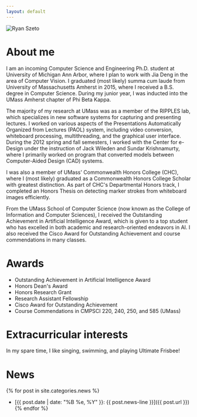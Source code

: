 ```yaml
---
layout: default
---
```


![Ryan Szeto](http://placehold.it/300x300)

# About me
I am an incoming Computer Science and Engineering Ph.D. student at University of Michigan Ann Arbor, where I plan to work with Jia Deng in the area of Computer Vision. I graduated (most likely) summa cum laude from University of Massachusetts Amherst in 2015, where I received a B.S. degree in Computer Science. During my junior year, I was inducted into the UMass Amherst chapter of Phi Beta Kappa.

The majority of my research at UMass was as a member of the RIPPLES lab, which specializes in new software systems for capturing and presenting lectures. I worked on various aspects of the Presentations Automatically Organized from Lectures (PAOL) system, including video conversion, whiteboard processing, multithreading, and the graphical user interface. During the 2012 spring and fall semesters, I worked with the Center for e-Design under the instruction of Jack Wileden and Sundar Krishnamurty, where I primarily worked on program that converted models between Computer-Aided Design (CAD) systems.

I was also a member of UMass' Commonwealth Honors College (CHC), where I (most likely) graduated as a Commonwealth Honors College Scholar with greatest distinction. As part of CHC's Departmental Honors track, I completed an Honors Thesis on detecting marker strokes from whiteboard images efficiently.

From the UMass School of Computer Science (now known as the College of Information and Computer Sciences), I received the Outstanding Achievement in Artificial Intelligence Award, which is given to a top student who has excelled in both academic and research-oriented endeavors in AI. I also received the Cisco Award for Outstanding Achievement and course commendations in many classes.

# Awards
* Outstanding Achievement in Artificial Intelligence Award 
* Honors Dean's Award
* Honors Research Grant
* Research Assistant Fellowship
* Cisco Award for Outstanding Achievement
* Course Commendations in CMPSCI 220, 240, 250, and 585 (UMass)

# Extracurricular interests
In my spare time, I like singing, swimming, and playing Ultimate Frisbee!

# News

{% for post in site.categories.news %}
  * [{{ post.date | date: "%B %e, %Y" }}: {{ post.news-line }}]({{ post.url }})
{% endfor %}